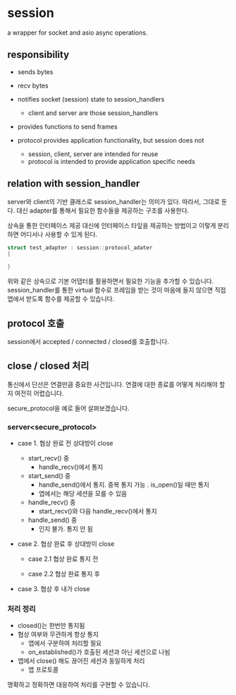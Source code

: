 # session 

a wrapper for socket and asio async operations. 

## responsibility 

- sends bytes 
- recv bytes 
- notifies socket (session) state to session_handlers
  - client and server are those session_handlers 
- provides functions to send frames 

- protocol provides application functionality, but session does not 
  - session, client, server are intended for reuse 
  - protocol is intended to provide application specific needs

## relation with session_handler 

server와 client의 기반 클래스로 session_handler는 의미가 있다. 
따라서, 그대로 둔다. 대신 adapter를 통해서 필요한 함수들을 제공하는 구조를 사용한다. 

상속을 통한 인터페이스 제공 대신에 인터페이스 타잎을 제공하는 방법이고 
이렇게 분리하면 어디서나 사용할 수 있게 된다. 

```c++
struct test_adapter : session::protocol_adater
{

}
```

위와 같은 상속으로 기본 어댑터를 활용하면서 필요한 기능을 추가할 수 있습니다. 
session_handler를 통한 virtual 함수로 프레임을 받는 것이 마음에 들지 않으면 직접 
앱에서 받도록 함수를 제공할 수 있습니다. 

## protocol 호출 

session에서 accepted / connected / closed를 호출합니다. 


## close / closed 처리 

통신에서 단선은 연결만큼 중요한 사건입니다. 연결에 대한 종료를 어떻게 처리해야 할지 
여전히 어렵습니다.

secure_protocol을 예로 들어 살펴보겠습니다. 

### server<secure_protocol>

  - case 1. 협상 완료 전 상대방이 close 
    - start_recv() 중 
      - handle_recv()에서 통지
    - start_send() 중  
      - handle_send()에서 통지. 중복 통지 가능 . is_open()일 때만 통지
      - 앱에서는 해당 세션을 모를 수 있음
    - handle_recv() 중 
      - start_recv()와 다음 handle_recv()에서 통지 
    - handle_send() 중 
      - 인지 불가. 통지 안 됨
     


  - case 2. 협상 완료 후 상대방이 close

    - case 2.1 협상 완료 통지 전 

    - case 2.2 협상 완료 통지 후 

  - case 3. 협상 후 내가 close

    
### 처리 정리 

- closed()는 한번만 통지됨 
- 협상 여부와 무관하게 항상 통지 
  - 앱에서 구분하여 처리할 필요 
  - on_established()가 호출된 세션과 아닌 세션으로 나뉨
- 앱에서 close() 해도 끊어진 세션과 동일하게 처리 
  - 앱 프로토콜 

명확하고 정확하면 대응하여 처리를 구현할 수 있습니다. 












